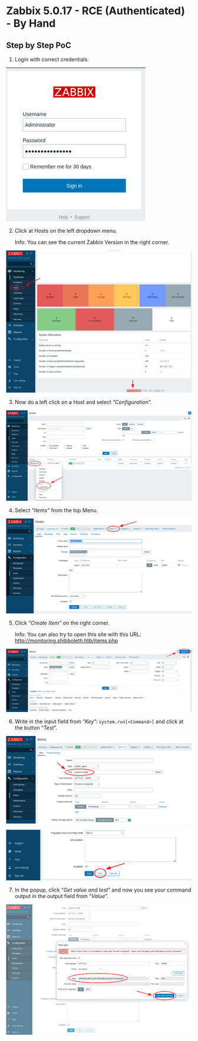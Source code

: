 # Zabbix 5.0.17 - RCE (Authenticated) - By Hand

## Step by Step PoC

1. Login with correct credentials. 

![Untitled](Images/Untitled.png)

2. Click at Hosts on the left dropdown menu.
    
    Info: You can see the current Zabbix Version in the right corner. 
    

![Untitled](Images/Untitled%201.png)

3. Now do a left click on a Host and select “*Configuration”.*

![Untitled](Images/Untitled%202.png)

4. Select “*Items”* from the top Menu. 

![Untitled](Images/Untitled%203.png)

5. Click “*Create Item”* on the right corner.
    
    Info: You can also try to open this site with this URL: http://monitoring.shibboleth.htb/items.php
    

![Untitled](Images/Untitled%204.png)

6. Write in the input field from “*Key*”: `system.run[<Command>]` and click at the button “*Test*”.

![Untitled](Images/Untitled%205.png)

![Untitled](Images/Untitled%206.png)

7. In the popup, click “*Get value and test*” and now you see your command output in the output field from “*Value*”.

![Untitled](Images/Untitled%207.png)
